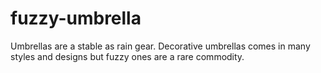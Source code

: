 # fuzzy-umbrella
Umbrellas are a stable as rain gear.
Decorative umbrellas comes in many styles and designs but fuzzy ones are a rare commodity.
